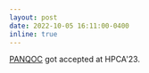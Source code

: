 ```yaml
---
layout: post
date: 2022-10-05 16:11:00-0400
inline: true
---
```


[PANQOC](https://hpca-conf.org/2023/main-program/) got accepted at HPCA'23.
